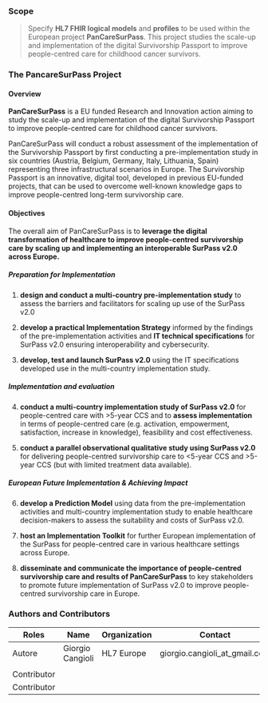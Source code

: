 ### Scope

> Specify **HL7 FHIR logical models** and **profiles** to be used within
> the European project **PanCareSurPass**. This project studies the
> scale-up and implementation of the digital Survivorship Passport to
> improve people-centred care for childhood cancer survivors.

### The PancareSurPass Project

#### Overview 

**<span class="underline">PanCareSurPass</span>** is a EU funded
Research and Innovation action aiming to study the scale-up and
implementation of the digital Survivorship Passport to improve
people-centred care for childhood cancer survivors.

PanCareSurPass will conduct a robust assessment of the implementation of
the Survivorship Passport by first conducting a pre-implementation study
in six countries (Austria, Belgium, Germany, Italy, Lithuania, Spain)
representing three infrastructural scenarios in Europe. The Survivorship
Passport is an innovative, digital tool, developed in previous EU-funded
projects, that can be used to overcome well-known knowledge gaps to
improve people-centred long-term survivorship care.

#### Objectives

The overall aim of PanCareSurPass is to **leverage the digital
transformation of healthcare to improve people-centred survivorship care
by scaling up and implementing an interoperable SurPass v2.0 across
Europe.**

##### Preparation for Implementation

1.  **design and conduct a multi-country pre-implementation study** to
    assess the barriers and facilitators for scaling up use of the
    SurPass v2.0

2.  **develop a practical Implementation Strategy** informed by the
    findings of the pre-implementation activities and **IT technical
    specifications** for SurPass v2.0 ensuring interoperability and
    cybersecurity.

3.  **develop, test and launch SurPass v2.0** using the IT
    specifications developed use in the multi-country implementation
    study.

##### Implementation and evaluation

4.  **conduct a multi-country implementation study of SurPass v2.0** for
    people-centred care with >5-year CCS and to **assess
    implementation** in terms of people-centred care (e.g. activation,
    empowerment, satisfaction, increase in knowledge), feasibility and
    cost effectiveness.

5.  **conduct a parallel observational qualitative study using SurPass
    v2.0** for delivering people-centred survivorship care to <5-year
    CCS and >5-year CCS (but with limited treatment data available).

##### European Future Implementation & Achieving Impact

6.  **develop a Prediction Model** using data from the
    pre-implementation activities and multi-country implementation study
    to enable healthcare decision-makers to assess the suitability and
    costs of SurPass v2.0.

7.  **host an Implementation Toolkit** for further European
    implementation of the SurPass for people-centred care in various
    healthcare settings across Europe.

8.  **disseminate and communicate the importance of people-centred
    survivorship care and results of PanCareSurPass** to key
    stakeholders to promote future implementation of SurPass v2.0 to
    improve people-centred survivorship care in Europe.

### Authors and Contributors

<table>
<thead>
<tr class="header">
<th>Roles</th>
<th>Name</th>
<th>Organization</th>
<th>Contact</th>
</tr>
</thead>
<tbody>
<tr class="odd">
<td>Autore</td>
<td>Giorgio Cangioli</td>
<td>HL7 Europe</td>
<td>giorgio.cangioli_at_gmail.com</td>
</tr>
<tr class="even">
<td></td>
<td></td>
<td></td>
<td></td>
</tr>
<tr class="odd">
<td>Contributor</td>
<td></td>
<td></td>
<td></td>
</tr>
<tr class="even">
<td>Contributor</td>
<td></td>
<td></td>
<td></td>
</tr>
</tbody>
</table>
